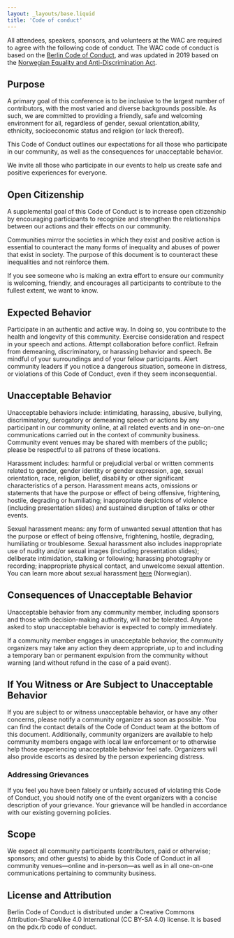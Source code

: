 ```yaml
---
layout: _layouts/base.liquid
title: 'Code of conduct'
---
```


All attendees, speakers, sponsors, and volunteers at the WAC are required to agree with the following code of conduct. The WAC code of conduct is based on the <a href="http://berlincodeofconduct.org/" target="_blank">Berlin Code of Conduct</a>, and was updated in 2019 based on the <a href="https://lovdata.no/dokument/NLE/lov/2017-06-16-51" target="_blank">Norwegian Equality and Anti-Discrimination Act</a>.

## Purpose

A primary goal of this conference is to be inclusive to the largest number of contributors, with the most varied and diverse backgrounds possible. As such, we are committed to providing a friendly, safe and welcoming environment for all, regardless of gender, sexual orientation,ability, ethnicity, socioeconomic status and religion (or lack thereof).

This Code of Conduct outlines our expectations for all those who participate in our community, as well as the consequences for unacceptable behavior.

We invite all those who participate in our events to help us create safe and positive experiences for everyone.

## Open Citizenship

A supplemental goal of this Code of Conduct is to increase open citizenship by encouraging participants to recognize and strengthen the relationships between our actions and their effects on our community.

Communities mirror the societies in which they exist and positive action is essential to counteract the many forms of inequality and abuses of power that exist in society. The purpose of this document is to counteract these inequalities and not reinforce them.

If you see someone who is making an extra effort to ensure our community is welcoming, friendly, and encourages all participants to contribute to the fullest extent, we want to know.

## Expected Behavior

Participate in an authentic and active way. In doing so, you contribute to the health and longevity of this community.
Exercise consideration and respect in your speech and actions.
Attempt collaboration before conflict.
Refrain from demeaning, discriminatory, or harassing behavior and speech.
Be mindful of your surroundings and of your fellow participants. Alert community leaders if you notice a dangerous situation, someone in distress, or violations of this Code of Conduct, even if they seem inconsequential.

## Unacceptable Behavior

Unacceptable behaviors include: intimidating, harassing, abusive, bullying, discriminatory, derogatory or demeaning speech or actions by any participant in our community online, at all related events and in one-on-one communications carried out in the context of community business. Community event venues may be shared with members of the public; please be respectful to all patrons of these locations.

Harassment includes: harmful or prejudicial verbal or written comments related to gender, gender identity or gender expression, age, sexual orientation, race, religion, belief, disability or other significant characteristics of a person. Harassment means acts, omissions or statements that have the purpose or effect of being offensive, frightening, hostile, degrading or humiliating; inappropriate depictions of violence (including presentation slides) and sustained disruption of talks or other events.

Sexual harassment means: any form of unwanted sexual attention that has the purpose or effect of being offensive, frightening, hostile, degrading, humiliating or troublesome. Sexual harassment also includes inappropriate use of nudity and/or sexual images (including presentation slides); deliberate intimidation, stalking or following; harassing photography or recording; inappropriate physical contact, and unwelcome sexual attention. You can learn more about sexual harassment <a href="http://www.ldo.no/sette-strek/hva-er-seksuell-trakassering/" target="_blank">here</a> (Norwegian).

## Consequences of Unacceptable Behavior

Unacceptable behavior from any community member, including sponsors and those with decision-making authority, will not be tolerated. Anyone asked to stop unacceptable behavior is expected to comply immediately.

If a community member engages in unacceptable behavior, the community organizers may take any action they deem appropriate, up to and including a temporary ban or permanent expulsion from the community without warning (and without refund in the case of a paid event).

## If You Witness or Are Subject to Unacceptable Behavior

If you are subject to or witness unacceptable behavior, or have any other concerns, please notify a community organizer as soon as possible. You can find the contact details of the Code of Conduct team at the bottom of this document. Additionally, community organizers are available to help community members engage with local law enforcement or to otherwise help those experiencing unacceptable behavior feel safe. Organizers will also provide escorts as desired by the person experiencing distress.

### Addressing Grievances

If you feel you have been falsely or unfairly accused of violating this Code of Conduct, you should notify one of the event organizers with a concise description of your grievance. Your grievance will be handled in accordance with our existing governing policies.

## Scope

We expect all community participants (contributors, paid or otherwise; sponsors; and other guests) to abide by this Code of Conduct in all community venues—online and in-person—as well as in all one-on-one communications pertaining to community business.

## License and Attribution

Berlin Code of Conduct is distributed under a Creative Commons Attribution-ShareAlike 4.0 International (CC BY-SA 4.0) license. It is based on the pdx.rb code of conduct.
